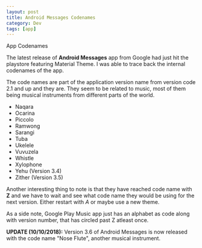 ```yaml
---
layout: post
title: Android Messages Codenames
category: Dev
tags: [app]
---
```

<div class="custom-post-header gulf-stream">
<div class="custom-post-title">App Codenames</div>
</div>

The latest release of **Android Messages** app from Google had just hit the playstore featuring Material Theme. I was able to trace back 
the internal codenames of the app.
<!-- more -->
The code names are part of the application version name from version code 2.1 and up and they are. They seem to be related to music, most of them 
being musical instruments from different parts of the world.

  - Naqara
  - Ocarina
  - Piccolo
  - Ramwong
  - Sarangi
  - Tuba
  - Ukelele
  - Vuvuzela
  - Whistle
  - Xylophone
  - Yehu (Version 3.4)
  - Zither (Version 3.5)
  
Another interesting thing to note is that they have reached code name with **Z** and we have to wait and see what code name they would 
be using for the next version. Either restart with *A* or maybe use a new theme.

As a side note, Google Play Music app just has an alphabet as code along with version number, that has circled past Z atleast once.

**UPDATE (10/10/2018):** Version 3.6 of Android Messages is now released with the code name "Nose Flute", another musical instrument.
